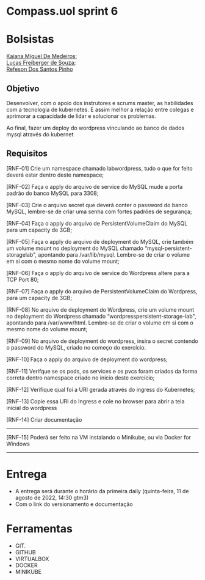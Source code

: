 # C**ompass.uol sprint 6**

# **Bolsistas** <br>

[Kaiana Miguel De Medeiros](https://github.com/kaianamiguel); <br>
[Lucas Freiberger de Souza](https://github.com/lucasfrei); <br>
[Refeson Dos Santos Pinho](https://github.com/RefesonPinho)

## Objetivo

Desenvolver, com o apoio dos instrutores e scrums master, as habilidades com a tecnologia de kubernetes. E assim melhor a relação entre colegas e aprimorar a capacidade de lidar e solucionar os problemas.

Ao final, fazer um deploy do wordpress vinculando ao banco de dados mysql através do kubernet

## **Requisitos**

[RNF-01] Crie um namespace chamado labwordpress, tudo o que for feito deverá estar dentro deste namespace;

[RNF-02] Faça o apply do arquivo de service do MySQL mude a porta padrão do banco MySQL para 3308;

[RNF-03] Crie o arquivo secret que deverá conter o password do banco MySQL, lembre-se de criar uma senha com fortes padrões de segurança;

[RNF-04] Faça o apply do arquivo de PersistentVolumeClaim do MySQL para um capacity de 3GB;

[RNF-05] Faça o apply do arquivo de deployment do MySQL, crie também um volume mount no deployment do MySQL chamado “mysql-persistent-storagelab", apontando para /var/lib/mysql. Lembre-se de criar o volume em si com o mesmo nome do volume mount;

[RNF-06] Faça o apply do arquivo de service do Wordpress altere para a TCP Port 80;

[RNF-07] Faça o apply do arquivo de PersistentVolumeClaim do Wordpress, para um capacity de 3GB;

[RNF-08] No arquivo de deployment do Wordpress, crie um volume mount no deployment do Wordpress chamado “wordpresspersistent-storage-lab", apontando para /var/www/html. Lembre-se de criar o volume em si com o mesmo nome do volume mount;

[RNF-09] No arquivo de deployment do wordpress, insira o secret contendo o password do MySQL, criado no começo do exercício.

[RNF-10] Faça o apply do arquivo de deployment do wordpress;

[RNF-11] Verifque se os pods, os services e os pvcs foram criados da forma correta dentro namespace criado no início deste exercício;

[RNF-12] Verifique qual foi a URI gerada através do ingress do Kubernetes;

[RNF-13] Copie essa URI do Ingress e cole no browser para abrir a tela inicial do wordpress

[RNF-14] Criar documentação

---

[RNF-15] Poderá ser feito na VM instalando o Minikube, ou via
Docker for Windows

---

# **Entrega**

- A entrega será durante o horário da primeira daily (quinta-feira, 11 de agosto de 2022, 14:30 gtm3)
- Com o link do versionamento e documentação

# **Ferramentas**

- GIT.
- GITHUB
- VIRTUALBOX
- DOCKER
- MINIKUBE
